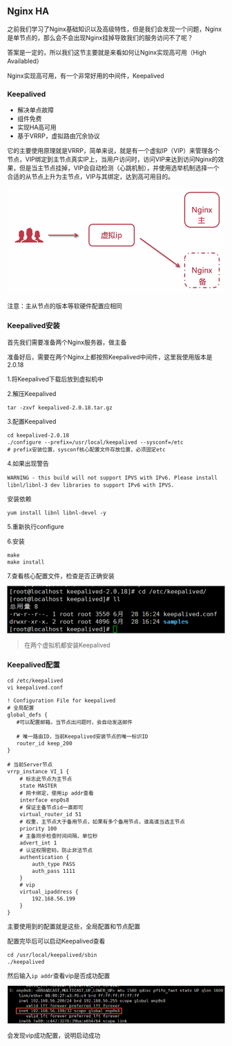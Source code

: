 ## Nginx HA

之前我们学习了Nginx基础知识以及高级特性，但是我们会发现一个问题，Nginx是单节点的，那么会不会出现Nginx挂掉导致我们的服务访问不了呢？

答案是一定的，所以我们这节主要就是来看如何让Nginx实现高可用（High Availabled）

Nginx实现高可用，有一个非常好用的中间件，Keepalived

### Keepalived

- 解决单点故障
- 组件免费
- 实现HA高可用
- 基于VRRP，虚拟路由冗余协议

它的主要使用原理就是VRRP，简单来说，就是有一个虚拟IP（VIP）来管理各个节点，VIP绑定到主节点真实IP上，当用户访问时，访问VIP来达到访问Nginx的效果，但是当主节点挂掉，VIP会自动检测（心跳机制），并使用选举机制选择一个合适的从节点上升为主节点，VIP与其绑定，达到高可用目的。

![1593330639816](image/1593330639816.png)

注意：主从节点的版本等软硬件配置应相同

### Keepalived安装

首先我们需要准备两个Nginx服务器，做主备

准备好后，需要在两个Nginx上都按照Keepalived中间件，这里我使用版本是2.0.18

1.将Keepalived下载后放到虚拟机中

2.解压Keepalived

```
tar -zxvf keepalived-2.0.18.tar.gz
```

3.配置Keepalived

```
cd keepalived-2.0.18
./configure --prefix=/usr/local/keepalived --sysconf=/etc
# prefix安装位置，sysconf核心配置文件存放位置，必须固定etc
```

4.如果出现警告

`WARNING - this build will not support IPVS with IPv6. Please install libnl/libnl-3 dev libraries to support IPv6 with IPVS.`

安装依赖

```
yum install libnl libnl-devel -y
```

5.重新执行configure

6.安装

```
make
make install
```

7.查看核心配置文件，检查是否正确安装

![1593332685363](image/1593332685363.png)

> 在两个虚拟机都安装Keepalived

### Keepalived配置

```
cd /etc/keepalived
vi keepalived.conf
```

```
! Configuration File for keepalived
# 全局配置
global_defs {
   #可以配置邮箱，当节点出问题时，会自动发送邮件

   # 唯一路由ID，当前Keepalived安装节点的唯一标识ID
   router_id keep_200
}

# 当前Server节点
vrrp_instance VI_1 {
    # 标志此节点为主节点
    state MASTER
    # 网卡绑定，使用ip addr查看
    interface enp0s8
    # 保证主备节点id一直即可
    virtual_router_id 51
    # 权重，主节点大于备用节点，如果有多个备用节点，谁高谁当选主节点
    priority 100
    # 主备同步检查时间间隔，单位秒
    advert_int 1
    # 认证权限密码，防止非法节点
    authentication {
        auth_type PASS
        auth_pass 1111
    }
    # vip
    virtual_ipaddress {
        192.168.56.199
    }   
} 
```

主要使用到的配置就是这些，全局配置和节点配置

配置完毕后可以启动Keepalived查看

```
cd /usr/local/keepalived/sbin
./keepalived
```

然后输入`ip addr`查看vip是否成功配置

![1593335541428](image/1593335541428.png)

会发现vip成功配置，说明启动成功